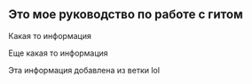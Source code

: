 ## Это мое руководство по работе с гитом

Какая то информация

Еще какая то информация 

Эта информация добавлена из ветки lol
